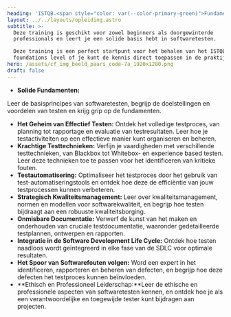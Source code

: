 ```yaml
---
heading: 'ISTQB.<span style="color: var(--color-primary-green)">Fundamentals</span>_'
layout: ../../layouts/opleiding.astro
subtitle: >-
  Deze training is geschikt voor zowel beginners als doorgewinterde
  professionals en leert je een solide basis hebt in softwaretesten.

  Deze training is een perfect startpunt voor het behalen van het ISTQB
  foundations level of je kunt de kennis direct toepassen in de praktijk.
hero: /assets/cf_img_beeld_paars_code-7a_1920x1280.png
draft: false
---
```


* **Solide Fundamenten:**


Leer de basisprincipes van softwaretesten, begrijp de doelstellingen en voordelen van testen en krijg grip op de fundamenten.

* **Het Geheim van Effectief Testen:**
  Ontdek het volledige testproces, van planning tot rapportage en evaluatie van testresultaten. Leer hoe je testactiviteiten op een effectieve manier kunt organiseren en beheren.
* **Krachtige Testtechnieken:**
  Verfijn je vaardigheden met verschillende testtechnieken, van Blackbox tot Whitebox- en experience based testen. Leer deze technieken toe te passen voor het identificeren van kritieke fouten.
* **Testautomatisering:** Optimaliseer het testproces door het gebruik van test-automatiseringstools en ontdek hoe deze de efficiëntie van jouw testprocessen kunnen verbeteren.
* **Strategisch Kwaliteitsmanagement:** Leer over kwaliteitsmanagement, normen en modellen voor softwarekwaliteit, en begrijp hoe testen bijdraagt aan een robuuste kwaliteitsborging.
* **Onmisbare Documentatie:** Verwerf de kunst van het maken en onderhouden van cruciale testdocumentatie, waaronder gedetailleerde testplannen, ontwerpen en rapporten.
* **Integratie in de Software Development Life Cycle:** Ontdek hoe testen naadloos wordt geïntegreerd in elke fase van de SDLC voor optimale resultaten.
* **Het Spoor van Softwarefouten volgen:** Word een expert in het identificeren, rapporteren en beheren van defecten, en begrijp hoe deze defecten het testproces kunnen beïnvloeden.
* \*\*Ethisch en Professioneel Leiderschap:\*\*Leer de ethische en professionele aspecten van softwaretesten kennen, en ontdek hoe je als een verantwoordelijke en toegewijde tester kunt bijdragen aan projecten.
